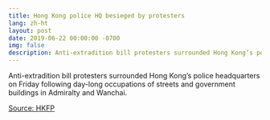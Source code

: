 ```yaml
---
title: Hong Kong police HQ besieged by protesters
lang: zh-ht
layout: post
date: 2019-06-22 00:00:00 -0700
img: false
description: Anti-extradition bill protesters surrounded Hong Kong’s police headquarters on Friday following day-long occupations of streets and government buildings in Admiralty and Wanchai.
---
```


Anti-extradition bill protesters surrounded Hong Kong’s police headquarters on Friday following day-long occupations of streets and government buildings in Admiralty and Wanchai.


[Source: HKFP](https://www.hongkongfp.com/2019/06/22/hkfp-lens-hong-kong-police-hq-besieged-protesters-following-long-day-dissent-part-i/)
